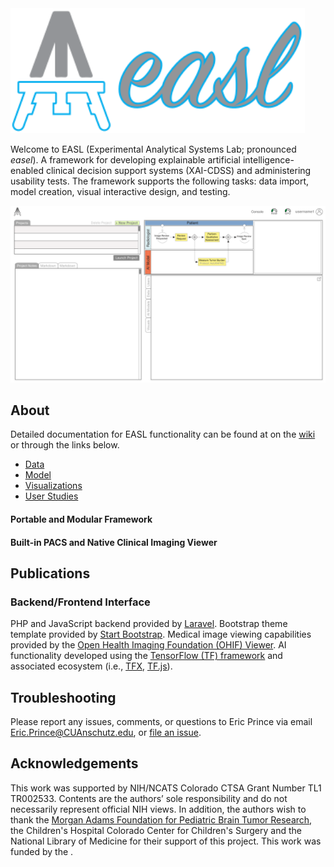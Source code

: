 <img src="./easl-logo.svg" alt='logo' height='200'/>

Welcome to EASL (Experimental Analytical Systems Lab; pronounced *easel*). A framework for developing explainable artificial intelligence-enabled clinical decision support systems (XAI-CDSS) and administering usability tests. The framework supports the following tasks: data import, model creation, visual interactive design, and testing.

![screenshot](./screenshot_10-22.png)

## About

Detailed documentation for EASL functionality can be found at on the [wiki](https://github.com/LeRicNet/easl/wiki) or through the links below.

 -  [Data](https://github.com/LeRicNet/easl/wiki/Data-I-O)
 -  [Model](https://github.com/LeRicNet/easl/wiki/model)
 -  [Visualizations](https://github.com/LeRicNet/easl/wiki/vis)
 -  [User Studies](https://github.com/LeRicNet/easl/wiki/userstudies)

#### Portable and Modular Framework

#### Built-in PACS and Native Clinical Imaging Viewer

#### 

## Publications

### Backend/Frontend Interface
PHP and JavaScript backend provided by [Laravel](https://laravel.com/). Bootstrap theme template provided by [Start Bootstrap](https://startbootstrap.com/theme/sb-admin-2). Medical image viewing capabilities provided by the [Open Health Imaging Foundation (OHIF) Viewer](https://github.com/OHIF/Viewers). AI functionality developed using the [TensorFlow (TF) framework](https://www.tensorflow.org/) and associated ecosystem (i.e., [TFX](https://www.tensorflow.org/tfx), [TF.js](https://www.tensorflow.org/j)).

## Troubleshooting
Please report any issues, comments, or questions to Eric Prince via email Eric.Prince@CUAnschutz.edu, or [file an issue](https://github.com/LeRicNet/easl/issues).

## Acknowledgements
This work was supported by NIH/NCATS Colorado CTSA Grant Number TL1 TR002533. Contents are the authors’ sole responsibility and do not necessarily represent official NIH views. In addition, the authors wish to thank the [Morgan Adams Foundation for Pediatric Brain Tumor Research](https://www.morganadamsfoundation.org), the Children's Hospital Colorado Center for Children's Surgery and the National Library of Medicine for their support of this project.
This work was funded by the .


